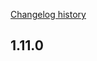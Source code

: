 [Changelog history](https://github.com/fs86/LFG_MatchMaker_TBC/blob/master/CHANGELOG_HISTORY.md)

## 1.11.0
